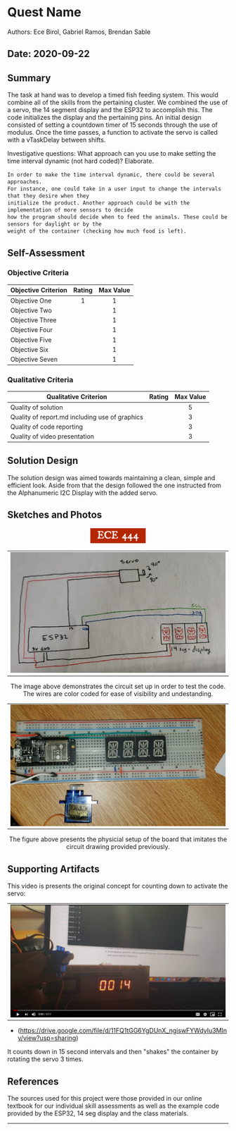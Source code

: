 # Quest Name
Authors: Ece Birol, Gabriel Ramos, Brendan Sable

Date: 2020-09-22
-----

## Summary

The task at hand was to develop a timed fish feeding system. This would combine all of the skills from the pertaining cluster. We combined the use of a servo, the 14 segment display and the ESP32 to accomplish this. The code initializes the display and the pertaining pins. An initial design consisted of setting a countdown timer of 15 seconds through the use of modulus. Once the time passes, a function to activate the servo is called with a vTaskDelay between shifts.  

Investigative questions: 
    What approach can you use to make setting the time interval dynamic (not hard coded)? Elaborate.

    In order to make the time interval dynamic, there could be several approaches. 
    For instance, one could take in a user input to change the intervals that they desire when they 
    initialize the product. Another approach could be with the implementation of more sensors to decide 
    how the program should decide when to feed the animals. These could be sensors for daylight or by the 
    weight of the container (checking how much food is left). 

## Self-Assessment

### Objective Criteria

| Objective Criterion | Rating | Max Value  | 
|---------------------------------------------|:-----------:|:---------:|
| Objective One | 1 |  1     |       1         |
| Objective Two |  |  1     |       1         |
| Objective Three |  |  1     |     1         |
| Objective Four |  |  1     |      1         |
| Objective Five |  |  1     |      1         |
| Objective Six |  |  1     |       n/a       |
| Objective Seven |  |  1     |     1         |


### Qualitative Criteria

| Qualitative Criterion | Rating | Max Value  | 
|---------------------------------------------|:-----------:|:---------:|
| Quality of solution |  |  5     |       3
| Quality of report.md including use of graphics |  |  3     |      3
| Quality of code reporting |  |  3     |       2
| Quality of video presentation |  |  3     |       1


## Solution Design

The solution design was aimed towards maintaining a clean, simple and efficient look. Aside from that the design followed the one instructed from the Alphanumeric I2C Display with the added servo.



## Sketches and Photos
<center><img src="./images/ece444.png" width="25%" /></center>  

<div style="text-align: center">
    <table>
        <tr>
            <td style="text-align: center">
                    <img src="https://github.com/gramos0211/Team1-Birol-Ramos-Sable/blob/master/quest-1/images/circuitdrawing.jpeg"/>
            </td>  
      </tr>
  </table>
  </div>

<center> The image above demonstrates the circuit set up in order to test the code. The wires are color coded for ease of visibility and undestanding. </center>

<div style="text-align: center">
    <table>
        <tr>
            <td style="text-align: center">
                    <img src="https://github.com/gramos0211/Team1-Birol-Ramos-Sable/blob/master/quest-1/images/quest1-setup.jpeg"/>
            </td>  
      </tr>
  </table>
  </div>

<center>The figure above presents the physicial setup of the board that imitates the circuit drawing provided previously.</center>


## Supporting Artifacts

This video is presents the original concept for counting down to activate the servo:
 
<div style="text-align: center">
    <table>
        <tr>
            <td style="text-align: center">
                    <img src="https://github.com/gramos0211/Team1-Birol-Ramos-Sable/blob/master/quest-1/images/countdown.png"/>
            </td>  
      </tr>
  </table>
  </div>

- (https://drive.google.com/file/d/11FQ1tGG6YgDUnX_ngiswFYWdyIu3MIny/view?usp=sharing)

It counts down in 15 second intervals and then "shakes" the container by rotating the servo 3 times.

## References

The sources used for this project were those provided in our online textbook for our individual skill assessments as well as the example code provided by the ESP32, 14 seg display and the class materials.

-----

